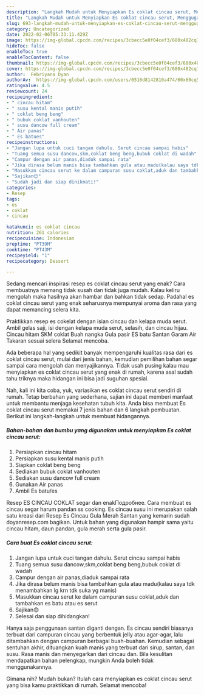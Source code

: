 ```yaml
---
description: "Langkah Mudah untuk Menyiapkan Es coklat cincau serut, Menggugah Selera"
title: "Langkah Mudah untuk Menyiapkan Es coklat cincau serut, Menggugah Selera"
slug: 693-langkah-mudah-untuk-menyiapkan-es-coklat-cincau-serut-menggugah-selera
category: Uncategorized
date: 2022-02-06T05:33:11.429Z
image: https://img-global.cpcdn.com/recipes/3cbecc5e0f04cef3/680x482cq70/es-coklat-cincau-serut-foto-resep-utama.jpg
hideToc: false
enableToc: true
enableTocContent: false
thumbnail: https://img-global.cpcdn.com/recipes/3cbecc5e0f04cef3/680x482cq70/es-coklat-cincau-serut-foto-resep-utama.jpg
cover: https://img-global.cpcdn.com/recipes/3cbecc5e0f04cef3/680x482cq70/es-coklat-cincau-serut-foto-resep-utama.jpg
author:  Febriyana Dyan
authorAv:  https://img-global.cpcdn.com/users/0516d8142810a474/60x60cq50/avatar.jpg
ratingvalue: 4.5
reviewcount: 24
recipeingredient:
- " cincau hitam"
- " susu kental manis putih"
- " coklat beng beng"
- " bubuk coklat vanhouten"
- " susu dancow full cream"
- " Air panas"
- " Es batues"
recipeinstructions:
- "Jangan lupa untuk cuci tangan dahulu. Serut cincau sampai habis"
- "Tuang semua susu dancow,skm,coklat beng beng,bubuk coklat di wadah"
- "Campur dengan air panas,diaduk sampai rata"
- "Jika dirasa belum manis bisa tambahkan gula atau madu(kalau saya tdk menambahkan lg krn tdk suka yg manis)"
- "Masukkan cincau serut ke dalam campuran susu coklat,aduk dan tambahkan es batu atau es serut"
- "Sajikan😊"
- "Sudah jadi dan siap dinikmati!"
categories:
- Resep
tags:
- es
- coklat
- cincau

katakunci: es coklat cincau 
nutrition: 261 calories
recipecuisine: Indonesian
preptime: "PT39M"
cooktime: "PT43M"
recipeyield: "1"
recipecategory: Dessert

---
```



Sedang mencari inspirasi resep es coklat cincau serut yang enak? Cara membuatnya memang tidak susah dan tidak juga mudah. Kalau keliru mengolah maka hasilnya akan hambar dan bahkan tidak sedap. Padahal es coklat cincau serut yang enak seharusnya mempunyai aroma dan rasa yang dapat memancing selera kita.


Praktikkan resep es cokelat dengan isian cincau dan kelapa muda serut. Ambil gelas saji, isi dengan kelapa muda serut, selasih, dan cincau hijau. Cincau hitam SKM coklat Buah nangka Gula pasir ES batu Santan Garam Air Takaran sesuai selera Selamat mencoba.

Ada beberapa hal yang sedikit banyak mempengaruhi kualitas rasa dari es coklat cincau serut, mulai dari jenis bahan, kemudian pemilihan bahan segar sampai cara mengolah dan menyajikannya. Tidak usah pusing kalau mau menyiapkan es coklat cincau serut yang enak di rumah, karena asal sudah tahu triknya maka hidangan ini bisa jadi suguhan spesial.


Nah, kali ini kita coba, yuk, variasikan es coklat cincau serut sendiri di rumah. Tetap berbahan yang sederhana, sajian ini dapat memberi manfaat untuk membantu menjaga kesehatan tubuh kita. Anda bisa membuat Es coklat cincau serut memakai 7 jenis bahan dan 6 langkah pembuatan. Berikut ini langkah-langkah untuk membuat hidangannya.

<!--inarticleads1-->

##### Bahan-bahan dan bumbu yang digunakan untuk menyiapkan Es coklat cincau serut:

1. Persiapkan  cincau hitam
1. Persiapkan  susu kental manis putih
1. Siapkan  coklat beng beng
1. Sediakan  bubuk coklat vanhouten
1. Sediakan  susu dancow full cream
1. Gunakan  Air panas
1. Ambil  Es batu/es


Resep ES CINCAU COKLAT segar dan enakПодробнее. Cara membuat es cincau segar harum pandan ss cooking. Es cincau susu ini merupakan salah satu kreasi dari Resep Es Cincau Gula Merah Santan yang kemarin sudah doyanresep.com bagikan. Untuk bahan yang digunakan hampir sama yaitu cincau hitam, daun pandan, gula merah serta gula pasir. 

<!--inarticleads2-->

##### Cara buat Es coklat cincau serut:

1. Jangan lupa untuk cuci tangan dahulu. Serut cincau sampai habis
1. Tuang semua susu dancow,skm,coklat beng beng,bubuk coklat di wadah
1. Campur dengan air panas,diaduk sampai rata
1. Jika dirasa belum manis bisa tambahkan gula atau madu(kalau saya tdk menambahkan lg krn tdk suka yg manis)
1. Masukkan cincau serut ke dalam campuran susu coklat,aduk dan tambahkan es batu atau es serut
1. Sajikan😊
1. Selesai dan siap dihidangkan!

Hanya saja penggunaan santan diganti dengan. Es cincau sendiri biasanya terbuat dari campuran cincau yang berbentuk jelly atau agar-agar, lalu ditambahkan dengan campuran berbagai buah-buahan. Kemudian sebagai sentuhan akhir, dituangkan kuah manis yang terbuat dari sirup, santan, dan susu. Rasa manis dan menyegarkan dari cincau dan. Bila kesulitan mendapatkan bahan pelengkap, mungkin Anda boleh tidak menggunakannya. 

Gimana nih? Mudah bukan? Itulah cara menyiapkan es coklat cincau serut yang bisa kamu praktikkan di rumah. Selamat mencoba!
